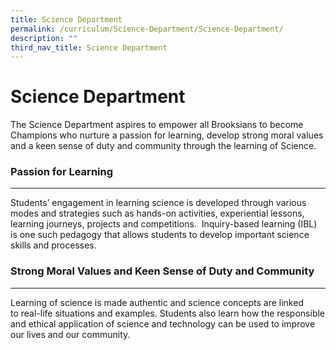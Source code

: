 ```yaml
---
title: Science Department
permalink: /curriculum/Science-Department/Science-Department/
description: ""
third_nav_title: Science Department
---
```


Science Department
==================

The Science Department aspires to empower all Brooksians to become Champions who nurture a passion for learning, develop strong moral values and a keen sense of duty and community through the learning of Science.

### Passion for Learning
--------------------

Students’ engagement in learning science is developed through various modes and strategies such as hands-on activities, experiential lessons, learning journeys, projects and competitions.  Inquiry-based learning (IBL) is one such pedagogy that allows students to develop important science skills and processes.

### Strong Moral Values and Keen Sense of Duty and Community
--------------------------------------------------------

Learning of science is made authentic and science concepts are linked to real-life situations and examples. Students also learn how the responsible and ethical application of science and technology can be used to improve our lives and our community.